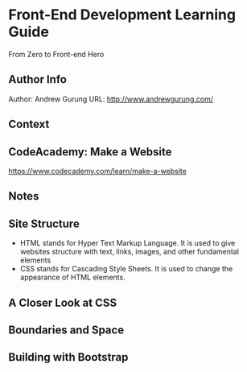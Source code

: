 # Front-End Development Learning Guide
From Zero to Front-end Hero

Author Info
-----------
Author: Andrew Gurung
URL: http://www.andrewgurung.com/

Context
-----------------
## CodeAcademy: Make a Website
https://www.codecademy.com/learn/make-a-website

Notes
-----------------

## Site Structure
- HTML stands for Hyper Text Markup Language. It is used to give websites structure with text, links, images, and other fundamental elements
- CSS stands for Cascading Style Sheets. It is used to change the appearance of HTML elements.

## A Closer Look at CSS

## Boundaries and Space

## Building with Bootstrap